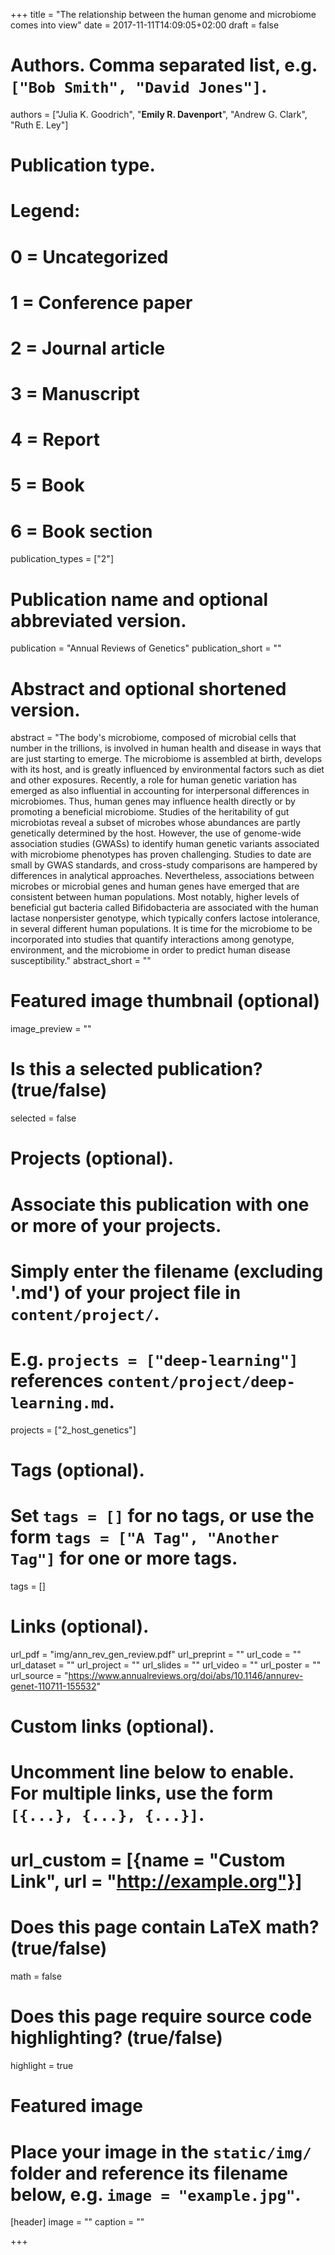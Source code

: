 +++
title = "The relationship between the human genome and microbiome comes into view"
date = 2017-11-11T14:09:05+02:00
draft = false

# Authors. Comma separated list, e.g. `["Bob Smith", "David Jones"]`.
authors = ["Julia K. Goodrich", "**Emily R. Davenport**", "Andrew G. Clark", "Ruth E. Ley"]

# Publication type.
# Legend:
# 0 = Uncategorized
# 1 = Conference paper
# 2 = Journal article
# 3 = Manuscript
# 4 = Report
# 5 = Book
# 6 = Book section
publication_types = ["2"]

# Publication name and optional abbreviated version.
publication = "Annual Reviews of Genetics"
publication_short = ""

# Abstract and optional shortened version.
abstract = "The body's microbiome, composed of microbial cells that number in the trillions, is involved in human health and disease in ways that are just starting to emerge. The microbiome is assembled at birth, develops with its host, and is greatly influenced by environmental factors such as diet and other exposures. Recently, a role for human genetic variation has emerged as also influential in accounting for interpersonal differences in microbiomes. Thus, human genes may influence health directly or by promoting a beneficial microbiome. Studies of the heritability of gut microbiotas reveal a subset of microbes whose abundances are partly genetically determined by the host. However, the use of genome-wide association studies (GWASs) to identify human genetic variants associated with microbiome phenotypes has proven challenging. Studies to date are small by GWAS standards, and cross-study comparisons are hampered by differences in analytical approaches. Nevertheless, associations between microbes or microbial genes and human genes have emerged that are consistent between human populations. Most notably, higher levels of beneficial gut bacteria called Bifidobacteria are associated with the human lactase nonpersister genotype, which typically confers lactose intolerance, in several different human populations. It is time for the microbiome to be incorporated into studies that quantify interactions among genotype, environment, and the microbiome in order to predict human disease susceptibility."
abstract_short = ""

# Featured image thumbnail (optional)
image_preview = ""

# Is this a selected publication? (true/false)
selected = false

# Projects (optional).
#   Associate this publication with one or more of your projects.
#   Simply enter the filename (excluding '.md') of your project file in `content/project/`.
#   E.g. `projects = ["deep-learning"]` references `content/project/deep-learning.md`.
projects = ["2_host_genetics"]

# Tags (optional).
#   Set `tags = []` for no tags, or use the form `tags = ["A Tag", "Another Tag"]` for one or more tags.
tags = []

# Links (optional).
url_pdf = "img/ann_rev_gen_review.pdf"
url_preprint = ""
url_code = ""
url_dataset = ""
url_project = ""
url_slides = ""
url_video = ""
url_poster = ""
url_source = "https://www.annualreviews.org/doi/abs/10.1146/annurev-genet-110711-155532"

# Custom links (optional).
#   Uncomment line below to enable. For multiple links, use the form `[{...}, {...}, {...}]`.
# url_custom = [{name = "Custom Link", url = "http://example.org"}]

# Does this page contain LaTeX math? (true/false)
math = false

# Does this page require source code highlighting? (true/false)
highlight = true

# Featured image
# Place your image in the `static/img/` folder and reference its filename below, e.g. `image = "example.jpg"`.
[header]
image = ""
caption = ""

+++
